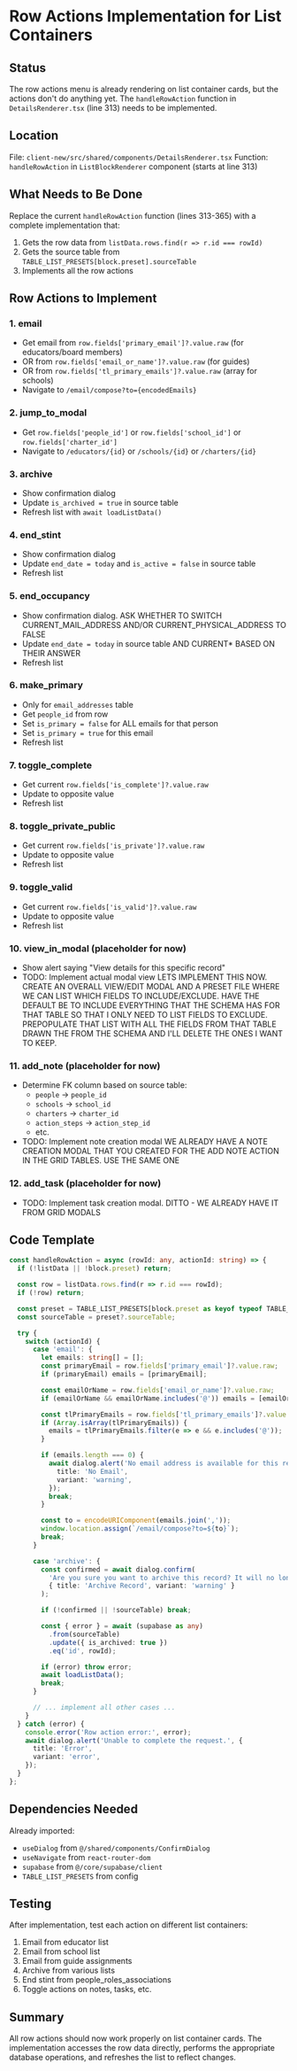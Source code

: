 # Row Actions Implementation for List Containers

## Status
The row actions menu is already rendering on list container cards, but the actions don't do anything yet. The `handleRowAction` function in `DetailsRenderer.tsx` (line 313) needs to be implemented.

## Location
File: `client-new/src/shared/components/DetailsRenderer.tsx`
Function: `handleRowAction` in `ListBlockRenderer` component (starts at line 313)

## What Needs to Be Done

Replace the current `handleRowAction` function (lines 313-365) with a complete implementation that:

1. Gets the row data from `listData.rows.find(r => r.id === rowId)`
2. Gets the source table from `TABLE_LIST_PRESETS[block.preset].sourceTable`
3. Implements all the row actions

## Row Actions to Implement

### 1. **email**
- Get email from `row.fields['primary_email']?.value.raw` (for educators/board members)
- OR from `row.fields['email_or_name']?.value.raw` (for guides)
- OR from `row.fields['tl_primary_emails']?.value.raw` (array for schools)
- Navigate to `/email/compose?to={encodedEmails}`

### 2. **jump_to_modal**
- Get `row.fields['people_id']` or `row.fields['school_id']` or `row.fields['charter_id']`
- Navigate to `/educators/{id}` or `/schools/{id}` or `/charters/{id}`

### 3. **archive**
- Show confirmation dialog
- Update `is_archived = true` in source table
- Refresh list with `await loadListData()`

### 4. **end_stint**
- Show confirmation dialog
- Update `end_date = today` and `is_active = false` in source table
- Refresh list

### 5. **end_occupancy**
- Show confirmation dialog. ASK WHETHER TO SWITCH CURRENT_MAIL_ADDRESS AND/OR CURRENT_PHYSICAL_ADDRESS TO FALSE
- Update `end_date = today` in source table AND CURRENT* BASED ON THEIR ANSWER
- Refresh list

### 6. **make_primary**
- Only for `email_addresses` table
- Get `people_id` from row
- Set `is_primary = false` for ALL emails for that person
- Set `is_primary = true` for this email
- Refresh list

### 7. **toggle_complete**
- Get current `row.fields['is_complete']?.value.raw`
- Update to opposite value
- Refresh list

### 8. **toggle_private_public**
- Get current `row.fields['is_private']?.value.raw`
- Update to opposite value
- Refresh list

### 9. **toggle_valid**
- Get current `row.fields['is_valid']?.value.raw`
- Update to opposite value
- Refresh list

### 10. **view_in_modal** (placeholder for now)
- Show alert saying "View details for this specific record"
- TODO: Implement actual modal view
LETS IMPLEMENT THIS NOW. CREATE AN OVERALL VIEW/EDIT MODAL AND A PRESET FILE WHERE WE CAN LIST WHICH FIELDS TO INCLUDE/EXCLUDE. HAVE THE DEFAULT BE TO INCLUDE EVERYTHING THAT THE SCHEMA HAS FOR THAT TABLE SO THAT I ONLY NEED TO LIST FIELDS TO EXCLUDE. PREPOPULATE THAT LIST WITH ALL THE FIELDS FROM THAT TABLE DRAWN THE FROM THE SCHEMA AND I'LL DELETE THE ONES I WANT TO KEEP.

### 11. **add_note** (placeholder for now)
- Determine FK column based on source table:
  - `people` → `people_id`
  - `schools` → `school_id`
  - `charters` → `charter_id`
  - `action_steps` → `action_step_id`
  - etc.
- TODO: Implement note creation modal 
WE ALREADY HAVE A NOTE CREATION MODAL THAT YOU CREATED FOR THE ADD NOTE ACTION IN THE GRID TABLES. USE THE SAME ONE

### 12. **add_task** (placeholder for now)
- TODO: Implement task creation modal. DITTO - WE ALREADY HAVE IT FROM GRID MODALS

## Code Template

```typescript
const handleRowAction = async (rowId: any, actionId: string) => {
  if (!listData || !block.preset) return;

  const row = listData.rows.find(r => r.id === rowId);
  if (!row) return;

  const preset = TABLE_LIST_PRESETS[block.preset as keyof typeof TABLE_LIST_PRESETS];
  const sourceTable = preset?.sourceTable;

  try {
    switch (actionId) {
      case 'email': {
        let emails: string[] = [];
        const primaryEmail = row.fields['primary_email']?.value.raw;
        if (primaryEmail) emails = [primaryEmail];

        const emailOrName = row.fields['email_or_name']?.value.raw;
        if (emailOrName && emailOrName.includes('@')) emails = [emailOrName];

        const tlPrimaryEmails = row.fields['tl_primary_emails']?.value.raw;
        if (Array.isArray(tlPrimaryEmails)) {
          emails = tlPrimaryEmails.filter(e => e && e.includes('@'));
        }

        if (emails.length === 0) {
          await dialog.alert('No email address is available for this record.', {
            title: 'No Email',
            variant: 'warning',
          });
          break;
        }

        const to = encodeURIComponent(emails.join(','));
        window.location.assign(`/email/compose?to=${to}`);
        break;
      }

      case 'archive': {
        const confirmed = await dialog.confirm(
          'Are you sure you want to archive this record? It will no longer appear in any views.',
          { title: 'Archive Record', variant: 'warning' }
        );

        if (!confirmed || !sourceTable) break;

        const { error } = await (supabase as any)
          .from(sourceTable)
          .update({ is_archived: true })
          .eq('id', rowId);

        if (error) throw error;
        await loadListData();
        break;
      }

      // ... implement all other cases ...
    }
  } catch (error) {
    console.error('Row action error:', error);
    await dialog.alert('Unable to complete the request.', {
      title: 'Error',
      variant: 'error',
    });
  }
};
```

## Dependencies Needed

Already imported:
- `useDialog` from `@/shared/components/ConfirmDialog`
- `useNavigate` from `react-router-dom`
- `supabase` from `@/core/supabase/client`
- `TABLE_LIST_PRESETS` from config

## Testing

After implementation, test each action on different list containers:
1. Email from educator list
2. Email from school list
3. Email from guide assignments
4. Archive from various lists
5. End stint from people_roles_associations
6. Toggle actions on notes, tasks, etc.

## Summary

All row actions should now work properly on list container cards. The implementation accesses the row data directly, performs the appropriate database operations, and refreshes the list to reflect changes.
